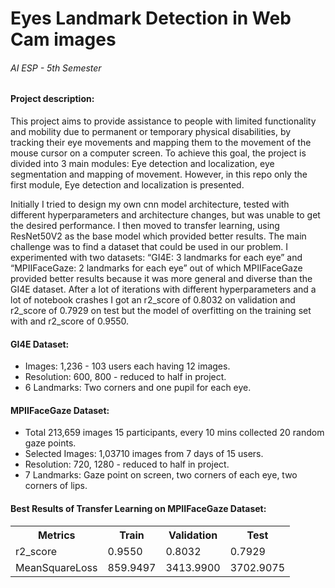 <h1>Eyes Landmark Detection in Web Cam images</h1>
<h6>AI ESP - 5th Semester</h6>

<h4>Project description:</h4>
<p>This project aims to provide assistance to people with limited functionality and mobility due to permanent or temporary physical disabilities, by tracking their eye movements and mapping them to the movement of the mouse cursor on a computer screen. To achieve this goal, the project is divided into 3 main modules: Eye detection and localization, eye segmentation and mapping of movement. However, in this repo only the first module, Eye detection and localization is presented.</p>

<p>Initially I tried to design my own cnn model architecture, tested with different hyperparameters and architecture changes, but was unable to get the desired performance. I then moved to transfer learning, using ResNet50V2 as the base model which provided better results. The main challenge was to find a dataset that could be used in our problem. I experimented with two datasets: “GI4E: 3 landmarks for each eye” and “MPIIFaceGaze: 2 landmarks for each eye” out of which MPIIFaceGaze provided better results because it was more general and diverse than the GI4E dataset. After a lot of iterations with different hyperparameters and a lot of notebook crashes I got an r2_score of 0.8032 on validation and r2_score of 0.7929 on test but the model of overfitting on the training set with and r2_score of 0.9550. </p>

<h4>GI4E Dataset:</h4>
<ul>
  <li>Images: 1,236 - 103 users each having 12 images.</li>
  <li>Resolution: 600, 800 - reduced to half in project.</li>
  <li>6 Landmarks: Two corners and one pupil for each eye.</li>
</ul>

<h4>MPIIFaceGaze Dataset:</h4>
<ul>
  <li>Total 213,659 images 15 participants, every 10 mins collected 20 random gaze points.</li>
  <li>Selected Images: 1,03710 images from 7 days of 15 users.</li>
  <li>Resolution: 720, 1280 - reduced to half in project.</li>
  <li>7 Landmarks: Gaze point on screen, two corners of each eye, two corners of lips.</li>
</ul>

<h4>Best Results of Transfer Learning on MPIIFaceGaze Dataset:</h4>
<table>
  <tr>
    <th>Metrics</th>
    <th>Train</th>
    <th>Validation</th>
    <th>Test</th>
  </tr>
  <tr>
    <td>r2_score</td>
    <td>0.9550</td>
    <td>0.8032</td>
    <td>0.7929</td>
  </tr>
  <tr>
    <td>MeanSquareLoss</td>
    <td>859.9497</td>
    <td>3413.9900</td>
    <td>3702.9075</td>
  </tr>
</table>
